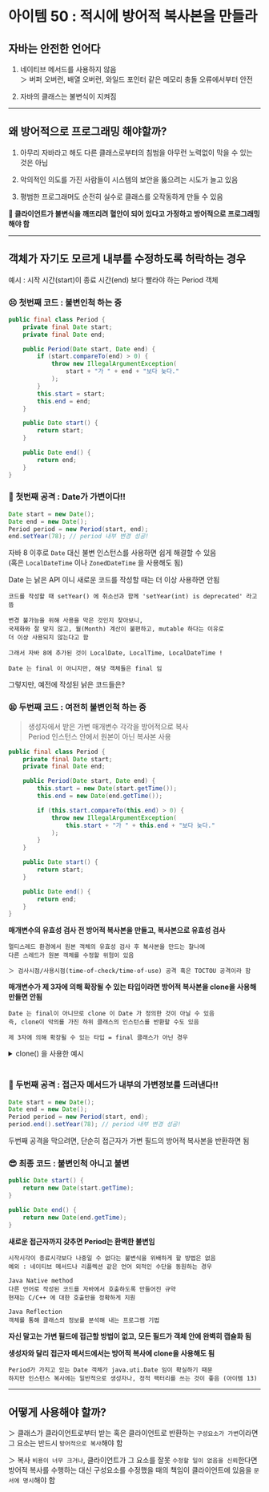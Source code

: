 # 아이템 50 : 적시에 방어적 복사본을 만들라

## 자바는 안전한 언어다

1. 네이티브 메서드를 사용하지 않음  
   ＞ 버퍼 오버런, 배열 오버런, 와일드 포인터 같은 메모리 충돌 오류에서부터 안전

2. 자바의 클래스는 불변식이 지켜짐

---

## 왜 방어적으로 프로그래밍 해야할까?

1. 아무리 자바라고 해도 다른 클래스로부터의 침범을 아무런 노력없이 막을 수 있는 것은 아님

2. 악의적인 의도를 가진 사람들이 시스템의 보안을 뚫으려는 시도가 늘고 있음

3. 평범한 프로그래머도 순전히 실수로 클래스를 오작동하게 만들 수 있음

**🌟 클라이언트가 불변식을 깨뜨리려 혈안이 되어 있다고 가정하고 방어적으로 프로그래밍 해야 함**

---

## 객체가 자기도 모르게 내부를 수정하도록 허락하는 경우

예시 : 시작 시간(start)이 종료 시간(end) 보다 빨라야 하는 Period 객체

### 😣 첫번째 코드 : 불변인척 하는 중

```JAVA
public final class Period {
	private final Date start;
	private final Date end;

	public Period(Date start, Date end) {
		if (start.compareTo(end) > 0) {
			throw new IllegalArgumentException(
				start + "가 " + end + "보다 늦다."
			);
		}
		this.start = start;
		this.end = end;
	}

	public Date start() {
		return start;
	}

	public Date end() {
		return end;
	}
}
```

### 🤩 첫번째 공격 : Date가 가변이다!!

```JAVA
Date start = new Date();
Date end = new Date();
Period period = new Period(start, end);
end.setYear(78); // period 내부 변경 성공!
```

자바 8 이후로 `Date` 대신 불변 인스턴스를 사용하면 쉽게 해결할 수 있음  
(혹은 `LocalDateTime` 이나 `ZonedDateTime` 을 사용해도 됨)

Date 는 낡은 API 이니 새로운 코드를 작성할 때는 더 이상 사용하면 안됨

    코드를 작성할 때 setYear() 에 취소선과 함께 'setYear(int) is deprecated' 라고 뜸

    변경 불가능을 위해 사용을 막은 것인지 찾아보니,
    국제화와 잘 맞지 않고, 월(Month) 계산이 불편하고, mutable 하다는 이유로
    더 이상 사용되지 않는다고 함

    그래서 자바 8에 추가된 것이 LocalDate, LocalTime, LocalDateTime !

    Date 는 final 이 아니지만, 해당 객체들은 final 임

그렇지만, 예전에 작성된 낡은 코드들은?

### 😫 두번째 코드 : 여전히 불변인척 하는 중

> 생성자에서 받은 가변 매개변수 각각을 방어적으로 복사  
> Period 인스턴스 안에서 원본이 아닌 복사본 사용

```JAVA
public final class Period {
	private final Date start;
	private final Date end;

	public Period(Date start, Date end) {
		this.start = new Date(start.getTime());
		this.end = new Date(end.getTime());

		if (this.start.compareTo(this.end) > 0) {
			throw new IllegalArgumentException(
				this.start + "가 " + this.end + "보다 늦다."
			);
		}
	}

	public Date start() {
		return start;
	}

	public Date end() {
		return end;
	}
}
```

**매개변수의 유효성 검사 전 방어적 복사본을 만들고, 복사본으로 유효성 검사**

    멀티스레드 환경에서 원본 객체의 유효성 검사 후 복사본을 만드는 찰나에
    다른 스레드가 원본 객체를 수정할 위험이 있음

    ＞ 검사시점/사용시점(time-of-check/time-of-use) 공격 혹은 TOCTOU 공격이라 함

**매개변수가 제 3자에 의해 확장될 수 있는 타입이라면 방어적 복사본을 clone을 사용해 만들면 안됨**

    Date 는 final이 아니므로 clone 이 Date 가 정의한 것이 아닐 수 있음
    즉, clone이 악의를 가진 하위 클래스의 인스턴스를 반환할 수도 있음

    제 3자에 의해 확장될 수 있는 타입 = final 클래스가 아닌 경우

<details>
<summary>clone() 을 사용한 예시 </summary>
<div markdown="1">

전달 받은 객체가 Date가 아니라 이를 상속한 객체(Data2)의 clone이 실행될 수 있음

```JAVA
public Period(Date start, Date end) {
		this.start = (Date)start.clone();
		this.end = (Date)end.clone();

		if (this.start.compareTo(this.end) > 0) {
			throw new IllegalArgumentException(
				this.start + "가 " + this.end + "보다 늦다."
			);
		}
	}
```

```JAVA
class Date2 extends Date {
	public Date2() {
		super();
	}

	@Override
	public Object clone() {
		System.out.println("나지롱");
		return super.clone();
	}
}
```

```JAVA
public static void main(String[] args) {
	Date start = new Date();
	Date2 end = new Date2();
	Period period = new Period(start, end);
	end.setYear(78);
}
```

<img width="249" alt="스크린샷 2022-03-06 오전 1 50 56" src="https://user-images.githubusercontent.com/69156709/156892535-67ad507b-fc45-4b17-a2c5-4e8edd12cc8f.png">

</div>
</details>
<br>

### 🤩 두번째 공격 : 접근자 메서드가 내부의 가변정보를 드러낸다!!

```JAVA
Date start = new Date();
Date end = new Date();
Period period = new Period(start, end);
period.end().setYear(78); // period 내부 변경 성공!
```

두번째 공격을 막으려면, 단순히 접근자가 가변 필드의 방어적 복사본을 반환하면 됨

### 😎 최종 코드 : 불변인척 아니고 불변

```JAVA
public Date start() {
	return new Date(start.getTime);
}

public Date end() {
	return new Date(end.getTime);
}
```

**새로운 접근자까지 갖추면 Period는 환벽한 불변임**

    시작시각이 종료시각보다 나중일 수 없다는 불변식을 위배하게 할 방법은 없음
    예외 : 네이티브 메서드나 리플렉션 같은 언어 외적인 수단을 동원하는 경우

    Java Native method
    다른 언어로 작성된 코드를 자바에서 호출하도록 만들어진 규약
    현재는 C/C++ 에 대한 호출만을 정확하게 지원

    Java Reflection
    객체를 통해 클래스의 정보를 분석해 내는 프로그램 기법

**자신 말고는 가변 필드에 접근할 방법이 없고, 모든 필드가 객체 안에 완벽히 캡슐화 됨**

**생성자와 달리 접근자 메서드에서는 방어적 복사에 clone을 사용해도 됨**

    Period가 가지고 있는 Date 객체가 java.uti.Date 임이 확실하기 때문
    하지만 인스턴스 복사에는 일반적으로 생성자나, 정적 팩터리를 쓰는 것이 좋음 (아이템 13)

---

## 어떻게 사용해야 할까?

＞ 클래스가 클라이언트로부터 받는 혹은 클라이언트로 반환하는 `구성요소가 가변`이라면  
그 요소는 반드시 `방어적으로 복사`해야 함

＞ 복사 `비용이 너무 크거나`, 클라이언트가 그 요소를 잘못 `수정할 일이 없음을 신뢰`한다면  
방어적 복사를 수행하는 대신 구성요소를 수정했을 때의 책임이 클라이언트에 있음을 `문서에 명시`해야 함
